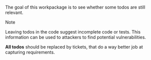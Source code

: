 The goal of this workpackage is to see whether some todos are still relevant.

> [!note]
> Leaving todos in the code suggest incomplete code or tests. This information can be used to attackers to find potential vulnerabilities.
> 
> **All todos** should be replaced by tickets, that do a way better job at capturing requirements.

